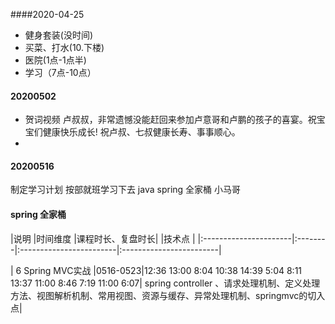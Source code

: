 ####2020-04-25
* 健身套装(没时间)
* 买菜、打水(10.下楼)
* 医院(1点-1点半)
* 学习（7点-10点） 
#### 20200502
* 贺词视频
  卢叔叔，非常遗憾没能赶回来参加卢意哥和卢鹏的孩子的喜宴。祝宝宝们健康快乐成长! 祝卢叔、七叔健康长寿、事事顺心。
* 
#### 20200516
制定学习计划 按部就班学习下去
java spring 全家桶 小马哥
#### spring 全家桶 
|说明                   |时间维度 |课程时长、复盘时长| |技术点                   |
|:----------------------|:--------|:------------------------|:------------------------|

| 6 Spring MVC实战      |0516-0523|12:36 13:00 8:04 10:38 14:39 5:04 8:11 13:37 11:00 8:46 7:19 11:00 6:07| spring controller 、请求处理机制、定义处理方法、视图解析机制、常用视图、资源与缓存、异常处理机制、springmvc的切入点|
